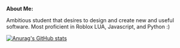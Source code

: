 **About Me:**

Ambitious student that desires to design and create new and useful software. Most proficient in Roblox LUA, Javascript, and Python :)

[![Anurag's GitHub stats](https://github-readme-stats.vercel.app/api?username=Larrieeee&show_icons=true&theme=swift)](https://github.com/anuraghazra/github-readme-stats)


<!-- Credits to https://github.com/anuraghazra/github-readme-stats for the awesome profile statisics! -->
